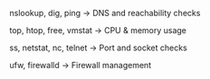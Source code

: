 nslookup, dig, ping → DNS and reachability checks

top, htop, free, vmstat → CPU & memory usage

ss, netstat, nc, telnet → Port and socket checks

ufw, firewalld → Firewall management
